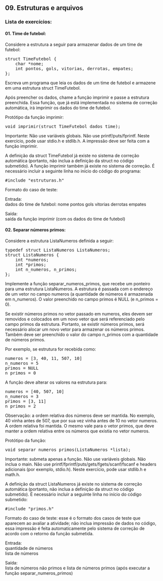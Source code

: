 <h2>09. Estruturas e arquivos</h2>

<h3>Lista de exercícios: </h3>

<h4>01. Time de futebol:</h4>
Considere a estrutura a seguir para armazenar dados de um time de futebol:
<pre>
struct TimeFutebol {
    char *nome;
    int pontos, gols, vitorias, derrotas, empates;
};
</pre>
Escreva um programa que leia os dados de um time de futebol e armazene em uma estrutura struct TimeFutebol.
<p>
Após preencher os dados, chame a função imprimir e passe a estrutura preenchida. Essa função, que já está implementada no sistema de correção automática, irá imprimir os dados do time de futebol.
<p>
Protótipo da função imprimir:
<pre>
void imprimir(struct TimeFutebol dados_time);
</pre>
Importante: Não use variáveis globais. Não use printf/puts/fprintf. Neste exercício, pode usar stdio.h e stdlib.h. A impressão deve ser feita com a função imprimir.
<p>
A definição da struct TimeFutebol já existe no sistema de correção automática (portanto, não inclua a definição da struct no código submetido). A função imprimir também já existe no sistema de correção. É necessário incluir a seguinte linha no início do código do programa:
<pre>
#include "estruturas.h"
</pre>
Formato do caso de teste:
<p>
Entrada:<br>
dados do time de futebol: nome pontos gols vitorias derrotas empates
<p>
Saída:<br>
saída da função imprimir (com os dados do time de futebol)
  
<h4>02. Separar números primos:</h4>
Considere a estrutura ListaNumeros definida a seguir:
<pre>
typedef struct ListaNumeros ListaNumeros;
struct ListaNumeros {
    int *numeros;
    int *primos;
    int n_numeros, n_primos;
};
</pre>
Implemente a função separar_numeros_primos, que recebe um ponteiro para uma estrutura ListaNumeros. A estrutura é passada com o endereço de um vetor no campo numeros (a quantidade de números é armazenada em n_numeros). O valor preenchido no campo primos é NULL (e n_primos = 0).
<p>
Se existir números primos no vetor passado em numeros, eles devem ser removidos e colocados em um novo vetor que será referenciado pelo campo primos da estrutura. Portanto, se existir números primos, será necessário alocar um novo vetor para armazenar os números primos. Também deve ser preenchido o valor do campo n_primos com a quantidade de números primos.
<p>
Por exemplo, se estrutura for recebida como:
<pre>
numeros = [3, 40, 11, 507, 10]
n_numeros = 5
primos = NULL
n_primos = 0
</pre>
A função deve alterar os valores na estrutura para:
<pre>
numeros = [40, 507, 10]
n_numeros = 3
primos = [3, 11]
n_primos = 2
</pre>
Observação: a ordem relativa dos números deve ser mantida. No exemplo, 40 vinha antes de 507, que por sua vez vinha antes de 10 no vetor numeros. A ordem relativa foi mantida. O mesmo vale para o vetor primos, que deve manter a ordem relativa entre os números que existia no vetor numeros.
<p>
Protótipo da função:
<pre>
void separar_numeros_primos(ListaNumeros *lista);
</pre>
Importante: submeta apenas a função. Não use variáveis globais. Não inclua o main. Não use printf/fprintf/puts/gets/fgets/scanf/fscanf e headers adicionais (por exemplo, stdio.h). Neste exercício, pode usar stdlib.h e math.h.
<p>
A definição da struct ListaNumeros já existe no sistema de correção automática (portanto, não inclua a definição da struct no código submetido). É necessário incluir a seguinte linha no início do código submetido:
<pre>
#include "primos.h"
</pre>
Formato do caso de teste: esse é o formato dos casos de teste que aparecem ao avaliar a atividade; não inclua impressão de dados no código, essa impressão é feita automaticamente pelo sistema de correção de acordo com o retorno da função submetida.
<p>
Entrada:<br>
quantidade de números<br>
lista de números
<p>
Saída:<br>
lista de números não primos e lista de números primos (após executar a função separar_numeros_primos)
  

